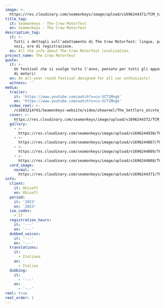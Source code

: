 ```yaml
---
image: >-
  https://res.cloudinary.com/seamonkeys/image/upload/v1696244371/TCM_tag_image_wxkbxe.jpg
title_tag:
  it: Seamonkeys - The Crew Motorfest
  en: Seamonkeys - The Crew Motorfest
description_tag:
  it: >-
    Tutti i dettagli sull'adattamento di The Crew Motorfest: lingue, parole,
    voci, ore di registrazione.
  en: All the info about The Crew Motorfest localization.
project_name: The Crew Motorfest
quote:
  it: >-
    Un festival che si svolge tutto l'anno, pensato per tutti gli appassionati
    di motori!
  en: An all-year round festival designed for all car enthusiasts!
  witness: ''
media:
  trailer:
    it: 'https://www.youtube.com/watch?v=cu-SCT1Mngk'
    en: 'https://www.youtube.com/watch?v=cu-SCT1Mngk'
  video_reel: >-
    /v1683214741/Seamonkeys-website/video/showreel/The_Settlers_atcvte_y7gw56.mp4
  cover: >-
    https://res.cloudinary.com/seamonkeys/image/upload/v1696244372/TCM_cover_ynxtbt.jpg
  gallery:
    - >-
      https://res.cloudinary.com/seamonkeys/image/upload/v1696244930/TCM_GameInfo_3_V2_1_mddqux.jpg
    - >-
      https://res.cloudinary.com/seamonkeys/image/upload/v1696244867/TCM_Screen02_LAUNCH_140923_6PM_CEST_sqsdo9.jpg
    - >-
      https://res.cloudinary.com/seamonkeys/image/upload/v1696244869/TCM_Announce_Screenshots_03_5884x3310_31012023_6PMCET_btnsfo.jpg
    - >-
      https://res.cloudinary.com/seamonkeys/image/upload/v1696244868/TCM_Screenshot6_120623_0815PMCEST_jrgwfq.jpg
  card_image:
    normal: >-
      https://res.cloudinary.com/seamonkeys/image/upload/v1696244371/TCM_Card_nelgso.jpg
info:
  client:
    it: Ubisoft
    en: Ubisoft
  period:
    it: '2023'
    en: '2023'
  iso_codes:
    - IT
  registration_hours:
    it: '---'
    en: '---'
  dubbed_voices:
    it: '---'
    en: '---'
  translations:
    it:
      - Italiano
    en:
      - Italian
  dubbing:
    it:
      - '---'
    en:
      - '---'
reel: true
reel_order: 1
---
```


